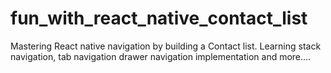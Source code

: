 # fun_with_react_native_contact_list
Mastering React native navigation by building a Contact list. Learning stack navigation, tab navigation drawer navigation implementation and more....
